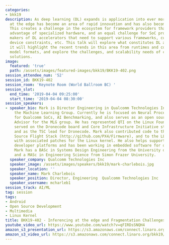 ```yaml
---
categories:
- bkk19
description: As deep learning (DL) expands is application into ever more areas, DL
  at the edge has become an area of rapid innovation and has also become highly fragmented.
  This creates a challenge in the ecosystem for framework providers that want to take
  advantage of specialized hardware, and an equal challenge for SoC providers, or
  makers of DL accelerators that need to support various frameworks, customer innovations,
  device constraints, etc. This talk will explore what constitutes DL at the edge,
  it will highlight the recent trends in this area from runtimes and compilers, to
  model formats, and explore the challenges, and scalability needs of collaborative
  solutions.
image:
  featured: 'true'
  path: /assets/images/featured-images/bkk19/BKK19-402.png
session_attendee_num: '52'
session_id: BKK19-402
session_room: 'Keynote Room (World Ballroom BC) '
session_slot:
  end_time: '2019-04-04 09:25:00'
  start_time: '2019-04-04 08:30:00'
session_speakers:
- speaker_bio: Mark is Director Engineering in Qualcomm Technologies Inc (QTI) in
    the Machine Learning Group. Currently he is focused on Neural Processing Runtime
    for Qualcomm SoCs, AI Benchmarking, and also serves as an open source Trusted
    Advisor for the MLG group. He has represented QTI on the Linux Foundation board,
    served on the Dronecode board and Core Infrastructure Initiative steering committee,
    and as the TSC lead for Dronecode. Mark also contributed code to the PX4 Open
    Source Flight Stack (http://github.com/PX4/Firmware), and to the LLVMLinux project
    with associated patches for the Linux kernel. He also helps support the Dragonboard
    developer platforms and has been working in embedded software for over 25 years.
    Mark has a BASc in Systems Design Engineering from the University of Waterloo,
    and a MASc in Engineering Science from Simon Frazer University.
  speaker_company: Qualcomm Technologies Inc
  speaker_image: /assets/images/speakers/bkk19/mark-charlebois.jpg
  speaker_location: ''
  speaker_name: Mark Charlebois
  speaker_position: Director, Engineering  Qualcomm Technologies Inc
  speaker_username: mcharleb1
session_track: AI/ML
tag: session
tags:
- Android
- Open Source Development
- Multimedia
- Linux Kernel
title: BKK19-402 - Inferencing at the edge and Fragmentation Challenges
youtube_video_url: https://www.youtube.com/watch?v=qFIRDsSNQH4
amazon_s3_presentation_url: https://s3.amazonaws.com/connect.linaro.org/bkk19/presentations/bkk19-402.pdf
amazon_s3_video_url: https://s3.amazonaws.com/connect.linaro.org/bkk19/videos/bkk19-402.mp4
---
```

